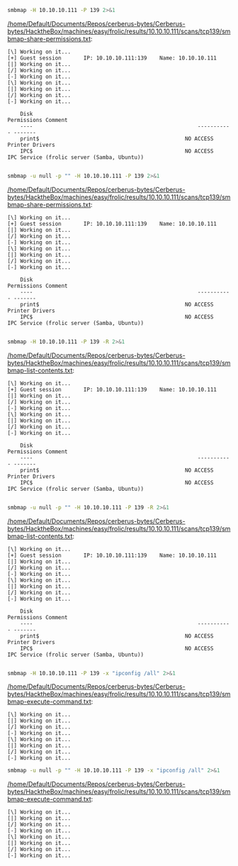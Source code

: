 ```bash
smbmap -H 10.10.10.111 -P 139 2>&1
```

[/home/Default/Documents/Repos/cerberus-bytes/Cerberus-bytes/HacktheBox/machines/easy/frolic/results/10.10.10.111/scans/tcp139/smbmap-share-permissions.txt](file:///home/Default/Documents/Repos/cerberus-bytes/Cerberus-bytes/HacktheBox/machines/easy/frolic/results/10.10.10.111/scans/tcp139/smbmap-share-permissions.txt):

```
[\] Working on it...
[+] Guest session   	IP: 10.10.10.111:139	Name: 10.10.10.111
[|] Working on it...
[/] Working on it...
[-] Working on it...
[\] Working on it...
[|] Working on it...
[/] Working on it...
[-] Working on it...
                                
	Disk                                                  	Permissions	Comment
	----                                                  	-----------	-------
	print$                                            	NO ACCESS	Printer Drivers
	IPC$                                              	NO ACCESS	IPC Service (frolic server (Samba, Ubuntu))


```
```bash
smbmap -u null -p "" -H 10.10.10.111 -P 139 2>&1
```

[/home/Default/Documents/Repos/cerberus-bytes/Cerberus-bytes/HacktheBox/machines/easy/frolic/results/10.10.10.111/scans/tcp139/smbmap-share-permissions.txt](file:///home/Default/Documents/Repos/cerberus-bytes/Cerberus-bytes/HacktheBox/machines/easy/frolic/results/10.10.10.111/scans/tcp139/smbmap-share-permissions.txt):

```
[\] Working on it...
[+] Guest session   	IP: 10.10.10.111:139	Name: 10.10.10.111
[|] Working on it...
[/] Working on it...
[-] Working on it...
[\] Working on it...
[|] Working on it...
[/] Working on it...
[-] Working on it...
                                
	Disk                                                  	Permissions	Comment
	----                                                  	-----------	-------
	print$                                            	NO ACCESS	Printer Drivers
	IPC$                                              	NO ACCESS	IPC Service (frolic server (Samba, Ubuntu))


```
```bash
smbmap -H 10.10.10.111 -P 139 -R 2>&1
```

[/home/Default/Documents/Repos/cerberus-bytes/Cerberus-bytes/HacktheBox/machines/easy/frolic/results/10.10.10.111/scans/tcp139/smbmap-list-contents.txt](file:///home/Default/Documents/Repos/cerberus-bytes/Cerberus-bytes/HacktheBox/machines/easy/frolic/results/10.10.10.111/scans/tcp139/smbmap-list-contents.txt):

```
[\] Working on it...
[+] Guest session   	IP: 10.10.10.111:139	Name: 10.10.10.111
[|] Working on it...
[/] Working on it...
[-] Working on it...
[\] Working on it...
[|] Working on it...
[/] Working on it...
[-] Working on it...
                                
	Disk                                                  	Permissions	Comment
	----                                                  	-----------	-------
	print$                                            	NO ACCESS	Printer Drivers
	IPC$                                              	NO ACCESS	IPC Service (frolic server (Samba, Ubuntu))


```
```bash
smbmap -u null -p "" -H 10.10.10.111 -P 139 -R 2>&1
```

[/home/Default/Documents/Repos/cerberus-bytes/Cerberus-bytes/HacktheBox/machines/easy/frolic/results/10.10.10.111/scans/tcp139/smbmap-list-contents.txt](file:///home/Default/Documents/Repos/cerberus-bytes/Cerberus-bytes/HacktheBox/machines/easy/frolic/results/10.10.10.111/scans/tcp139/smbmap-list-contents.txt):

```
[\] Working on it...
[+] Guest session   	IP: 10.10.10.111:139	Name: 10.10.10.111
[|] Working on it...
[/] Working on it...
[-] Working on it...
[\] Working on it...
[|] Working on it...
[/] Working on it...
[-] Working on it...
                                
	Disk                                                  	Permissions	Comment
	----                                                  	-----------	-------
	print$                                            	NO ACCESS	Printer Drivers
	IPC$                                              	NO ACCESS	IPC Service (frolic server (Samba, Ubuntu))


```
```bash
smbmap -H 10.10.10.111 -P 139 -x "ipconfig /all" 2>&1
```

[/home/Default/Documents/Repos/cerberus-bytes/Cerberus-bytes/HacktheBox/machines/easy/frolic/results/10.10.10.111/scans/tcp139/smbmap-execute-command.txt](file:///home/Default/Documents/Repos/cerberus-bytes/Cerberus-bytes/HacktheBox/machines/easy/frolic/results/10.10.10.111/scans/tcp139/smbmap-execute-command.txt):

```
[\] Working on it...
[|] Working on it...
[/] Working on it...
[-] Working on it...
[\] Working on it...
[|] Working on it...
[/] Working on it...
[-] Working on it...

```
```bash
smbmap -u null -p "" -H 10.10.10.111 -P 139 -x "ipconfig /all" 2>&1
```

[/home/Default/Documents/Repos/cerberus-bytes/Cerberus-bytes/HacktheBox/machines/easy/frolic/results/10.10.10.111/scans/tcp139/smbmap-execute-command.txt](file:///home/Default/Documents/Repos/cerberus-bytes/Cerberus-bytes/HacktheBox/machines/easy/frolic/results/10.10.10.111/scans/tcp139/smbmap-execute-command.txt):

```
[\] Working on it...
[|] Working on it...
[/] Working on it...
[-] Working on it...
[\] Working on it...
[|] Working on it...
[/] Working on it...
[-] Working on it...

```
